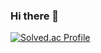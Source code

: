 ### Hi there 👋
[![Solved.ac Profile](http://mazassumnida.wtf/api/v2/generate_badge?boj=oriduckduck)](https://solved.ac/oriduckduck/)
<!--
**Garodden/Garodden** is a ✨ _special_ ✨ repository because its `README.md` (this file) appears on your GitHub profile.

Here are some ideas to get you started:

- 🔭 I’m currently working on ...
- 🌱 I’m currently learning ...
- 👯 I’m looking to collaborate on ...
- 🤔 I’m looking for help with ...
- 💬 Ask me about ...
- 📫 How to reach me: ...
- 😄 Pronouns: ...
- ⚡ Fun fact: ...
-->
